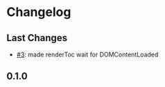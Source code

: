 # Changelog

## Last Changes

- [#3](https://github.com/aixigo/pdfreactor-utils/issues/3): made renderToc wait for DOMContentLoaded


## 0.1.0
